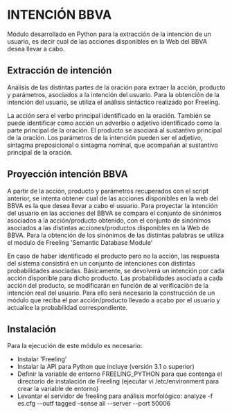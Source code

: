 INTENCIÓN BBVA
==============

Módulo desarrollado en Python para la extracción de la intención de un usuario, es decir cual de las acciones disponibles en la Web del BBVA desea llevar a cabo.


Extracción de  intención
-------------------------

Análisis de las distintas partes de la oración para extraer la acción, producto y parámetros, asociados a la intención del usuario.
Para la obtención de la intención del usuario, se utiliza el análisis sintáctico realizado por Freeling. 

La acción sera el verbo principal identificado en la oración. También se puede identificar como acción un adverbio o adjetivo identificado como la parte principal de la oración.
El producto se asociará al sustantivo principal de la oración.
Los parámetros de la intención pueden ser el adjetivo, sintagma preposicional o sintagma nominal, que acompañan al sustantivo principal de la oración.


Proyección intención BBVA
-------------------------

A partir de la acción, producto y parámetros recuperados con el script anterior, se intenta obtener cual de las acciones disponibles en la web del BBVA es la que desea llevar a cabo el usuario.
Para proyectar la intención del usuario en las acciones del BBVA se compara el conjunto de sinónimos asociados a la acción/producto obtenido, con el conjunto de sinónimos asociados a las distintas acciones/productos disponibles en la Web de BBVA.
Para la obtención de los sinónimos de las distintas palabras se utiliza el modulo de Freeling 'Semantic Database Module'

En caso de  haber identificado el producto pero no la acción, las respuesta del sistema consistirá en un conjunto de intenciones con distintas probabilidades asociadas. Básicamente, se devolverá un intención por cada acción disponible para dicho producto. Las probabilidades asociada a cada acción del producto, se modificarán en función de al verificación de la intención real del usuario. Para ello será necesario la construcción de un módulo que reciba el par acción/producto llevado a acabo por el usuario y actualice la probabilidad correspondiente.

Instalación
-----------

Para la ejecución de este módulo es necesario:
- Instalar 'Freeling'
- Instalar la API para Python que incluye (versión 3.1 o superior)
- Definir la variable de entorno FREELING_PYTHON para que contenga el directorio de instalación de Freeling (ejecutar vi /etc/environment para crear la variable de entorno)
- Levantar el servidor de freeling para análisis morfológico: analyze -f es.cfg --outf tagged  –sense all --server --port 50006

